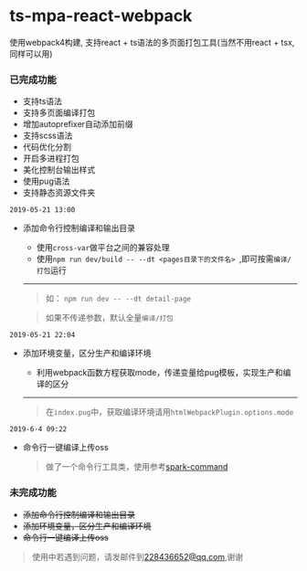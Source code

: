 # ts-mpa-react-webpack
使用webpack4构建, 支持react + ts语法的多页面打包工具(当然不用react + tsx,同样可以用)


### 已完成功能
- 支持ts语法
- 支持多页面编译打包
- 增加autoprefixer自动添加前缀
- 支持scss语法
- 代码优化分割
- 开启多进程打包
- 美化控制台输出样式
- 使用pug语法
- 支持静态资源文件夹 

`2019-05-21 13:00`
- 添加命令行控制编译和输出目录  

    - 使用```cross-var```做平台之间的兼容处理
    - 使用`npm run dev/build -- --dt <pages目录下的文件名> `,即可按需`编译/打包`运行 

    ----
    > 如： `npm run dev -- --dt detail-page` 

    > 如果不传递参数，默认全量`编译/打包`

`2019-05-21 22:04`
- 添加环境变量，区分生产和编译环境 

    - 利用webpack函数方程获取mode，传递变量给pug模板，实现生产和编译的区分
    ----
    > 在```index.pug```中，获取编译环境请用`htmlWebpackPlugin.options.mode`

`2019-6-4 09:22` 

- 命令行一键编译上传oss

    > 做了一个命令行工具类，使用参考[spark-command](https://www.npmjs.com/package/spark-command)

### 未完成功能 

- ~~添加命令行控制编译和输出目录~~ 
- ~~添加环境变量，区分生产和编译环境~~ 
- ~~命令行一键编译上传oss~~ 

> 使用中若遇到问题，请发邮件到[228436652@qq.com](https://mail.qq.com/),谢谢
